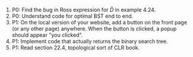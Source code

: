 1. P0: Find the bug in Ross expression for $\bar{D}$ in example 4.24.
2. P0: Understand code for optimal BST end to end.
3. P1: On the local version of your website, add a button on the front page (or any other page) anywhere. When the button is clicked, a popup should appear "you clicked".
4. P1: Implement code that actually returns the binary search tree.
5. P1: Read section 22.4, topological sort of CLR book.